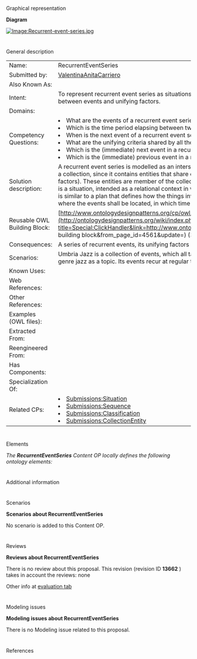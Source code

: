 # 

 Graphical representation



__Diagram__ 





[![Image:Recurrent-event-series.jpg](../images/d/d1/Recurrent-event-series.jpg)](../Image/Recurrent-event-series.jpg "Image:Recurrent-event-series.jpg")





# 

 General description




|  |  |
| --- | --- |
|  Name:  |  RecurrentEventSeries  |
|  Submitted by:  | [ValentinaAnitaCarriero](../User/ValentinaAnitaCarriero "User:ValentinaAnitaCarriero")  |
|  Also Known As:  |  |
|  Intent:  |  To represent recurrent event series as situations and collections of consecutive events, with a regular time period between events and unifying factors.  |
|  Domains:  |  |
|  Competency Questions:  | <li>       What are the events of a recurrent event series?      </li><li>       Which is the time period elapsing between two events of a recurrent event series?      </li><li>       When is the next event of a recurrent event series scheduled?      </li><li>       What are the unifying criteria shared by all the events in a recurrent event series?      </li><li>       Which is the (immediate) next event in a recurrent event series?      </li><li>       Which is the (immediate) previous event in a recurrent event series?      </li> |
|  Solution description:  |  A recurrent event series is modelled as an intersection of a collection and a situation. Indeed, a recurrent event is seen as a collection, since it contains entities that share one or more common properties and are unified conceptually (unifying factors). These entities are member of the collection, and are all consecutive events. At the same time, a recurrent event is a situation, intended as a relational context in which the contextualised things are based on a frame: a recurrent event is similar to a plan that defines how the things involved in that plan (i.e. the specific events) shall be carried out, e.g. where the events shall be located, in which time of the year, etc.  |
|  Reusable OWL Building Block:  | [http://www.ontologydesignpatterns.org/cp/owl/recurrenteventseries.owl](http://ontologydesignpatterns.org/wiki/index.php?title=Special:ClickHandler&link=http://www.ontologydesignpatterns.org/cp/owl/recurrenteventseries.owl&message=OWL building block&from_page_id=4561&update=)  (369)  |
|  Consequences:  |  A series of recurrent events, its unifying factors and the recurrent time period can be modelled.  |
|  Scenarios:  |  Umbria Jazz is a collection of events, which all take place in July and in the Italian region of Umbria, and has the musical genre jazz as a topic. Its events recur at regular time periods, i.e. annually.  |
|  Known Uses:  |  |
|  Web References:  |  |
|  Other References:  |  |
|  Examples (OWL files):  |  |
|  Extracted From:  |  |
|  Reengineered From:  |  |
|  Has Components:  |  |
|  Specialization Of:  |  |
|  Related CPs:  | <li><a href="Submissions%253ASituation.html" title="Submissions:Situation">        Submissions:Situation       </a></li><li><a href="Submissions%253ASequence.html" title="Submissions:Sequence">        Submissions:Sequence       </a></li><li><a href="Submissions%253AClassification.html" title="Submissions:Classification">        Submissions:Classification       </a></li><li><a href="Submissions%253ACollectionEntity.html" title="Submissions:CollectionEntity">        Submissions:CollectionEntity       </a></li> |



  





# 

 Elements



_The
 __RecurrentEventSeries__ 
 Content OP locally defines the following ontology elements:_ 




# 

 Additional information



# 

 Scenarios




__Scenarios about RecurrentEventSeries__ 


 No scenario is added to this Content OP.
 




# 

 Reviews




__Reviews about RecurrentEventSeries__ 


 There is no review about this proposal.
This revision (revision ID
 __13662__ 
 ) takes in account the reviews: none
 



 Other info at
 [evaluation tab](http://ontologydesignpatterns.org/wiki/index.php?title=Submissions:RecurrentEventSeries&action=evaluation "http://ontologydesignpatterns.org/wiki/index.php?title=Submissions:RecurrentEventSeries&action=evaluation") 





  





# 

 Modeling issues




__Modeling issues about RecurrentEventSeries__ 


 There is no Modeling issue related to this proposal.
 




  





# 

 References